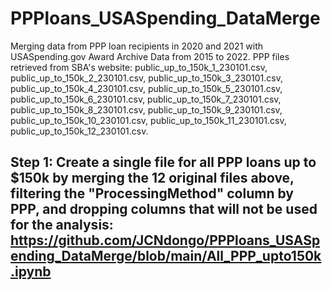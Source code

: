 # PPPloans_USASpending_DataMerge
Merging data from PPP loan recipients in 2020 and 2021 with USASpending.gov Award Archive Data from 2015 to 2022. 
PPP files retrieved from SBA's website:
public_up_to_150k_1_230101.csv,
public_up_to_150k_2_230101.csv,
public_up_to_150k_3_230101.csv,
public_up_to_150k_4_230101.csv,
public_up_to_150k_5_230101.csv,
public_up_to_150k_6_230101.csv,
public_up_to_150k_7_230101.csv,
public_up_to_150k_8_230101.csv,
public_up_to_150k_9_230101.csv,
public_up_to_150k_10_230101.csv,
public_up_to_150k_11_230101.csv,
public_up_to_150k_12_230101.csv.
## Step 1: Create a single file for all PPP loans up to $150k by merging the 12 original files above, filtering the "ProcessingMethod" column by PPP, and dropping columns that will not be used for the analysis: https://github.com/JCNdongo/PPPloans_USASpending_DataMerge/blob/main/All_PPP_upto150k.ipynb ##
